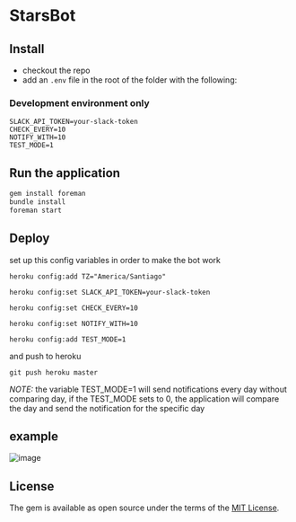 # StarsBot

## Install

+ checkout the repo 
+ add an `.env` file in the root of the folder with the following:

### Development environment only

```
SLACK_API_TOKEN=your-slack-token
CHECK_EVERY=10
NOTIFY_WITH=10 
TEST_MODE=1
```

## Run the application

```ruby
gem install foreman
bundle install
foreman start
```

## Deploy

set up this config variables in order to make the bot work

`heroku config:add TZ="America/Santiago"`

`heroku config:set SLACK_API_TOKEN=your-slack-token`

`heroku config:set CHECK_EVERY=10`

`heroku config:set NOTIFY_WITH=10`

`heroku config:add TEST_MODE=1` 

and push to heroku

`git push heroku master`

*NOTE:* the variable TEST_MODE=1 will send notifications every day without comparing day, if the TEST_MODE sets to 0, the application will compare the day and send the notification for the specific day


## example

![image](https://user-images.githubusercontent.com/11976/30684707-b78b0fc0-9e88-11e7-9612-5611c3090ed7.png)

## License

The gem is available as open source under the terms of the [MIT License](http://opensource.org/licenses/MIT).


